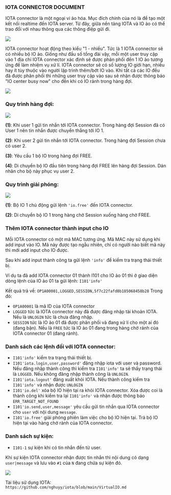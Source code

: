 ### IOTA CONNECTOR DOCUMENT

IOTA connector là một ngoại vi ảo hóa. Mục đích chính của nó là để tạo một kết nối realtime đến IOTA server. Từ đây, giữa nền tảng IOTA và IO ảo có thể trao đổi với nhau thông qua các thông điệp gửi đi.

![](https://oustittl.sirv.com/iota-connector/IOTA.png?w=800)

IOTA connector hoạt động theo kiểu "1 - nhiều". Tức là 1 IOTA connector sẽ có nhiều bộ IO ảo. Giống như đầu số tổng đài vậy, mỗi một user truy cập vào 1 địa chỉ IOTA connector xác định sẽ được phân phối đến 1 IO ảo tương ứng để làm nhiệm vụ xử lí. IOTA connector sẽ có số lượng IO giới hạn, nhiều hay ít tùy thuộc vào người lập trình thêm/bớt IO vào. Khi tất cả các IO đều đã được phân phối thì những user truy cập vào sau sẽ nhận được thông báo "IO center busy now" cho đến khi có IO rảnh trong hàng đợi.

![](https://oustittl.sirv.com/iota-connector/IOTA-BUSY.png?w=800)

### Quy trình hàng đợi:

![](https://oustittl.sirv.com/iota-connector/IOTA-ADD-QUEUE.png)

**(1)**: Khi user 1 gửi tin nhắn tới IOTA connector. Trong hàng đợi Session đã có User 1 nên tin nhắn được chuyển thẳng tới IO 1.

**(2)**: Khi user 2 gửi tin nhắn tới IOTA connector. Trong hàng đợi Session chưa có user 2.

**(3)**: Yêu cầu 1 bộ IO trong hàng đợi FREE.

**(4)**: Di chuyển bộ IO đầu tiên trong hàng đợi FREE lên hàng đợi Session. Dán nhãn cho bộ này phục vụ user 2.

### Quy trình giải phóng:

![](https://oustittl.sirv.com/iota-connector/IOTA-FREE-QUEUE.png)

**(1)**: Bộ IO 1 chủ động gửi lệnh `'io.free'` đến IOTA connector.

**(2)**: Di chuyển bộ IO 1 trong hàng chờ Session xuống hàng chờ FREE.

### Thêm IOTA connector thành input cho IO

Mỗi IOTA connector có một mã MAC tương ứng. Mã MAC này sử dụng khi add input vào IO. Mã này được tạo ngẫu nhiên, chỉ có người nào biết mã này thì mới add input cho IO được.

Sau khi add input thành công ta gửi lệnh `'info'` để kiểm tra trạng thái thiết bị.

Ví dụ ta đã add IOTA connector 01 thành I101 cho IO ảo 01 thì ở giao diện dòng lệnh của IO ảo 01 ta gửi lệnh: `I101'info'`

Kết quả trả về: `OP1A00001,LOGGED,SESSION,5f7c22fafd0b185068458b28`
Trong đó:

- `OP1A00001` là mã ID của IOTA connector
- `LOGGED` tức là IOTA connector này đã được đăng nhập tài khoản IOTA. Nếu là `UNLOGIN` tức là chưa đăng nhập.
- `SESSION` tức là IO ảo 01 đã được phân phối và đang xử lí cho một ai đó (đang bận). Nếu là `FREE` tức là IO ảo 01 đang trong hàng chờ rảnh của IOTA connector 01 (đang rảnh).

### Danh sách các lệnh đối với IOTA connector:

- `I101'info'` kiểm tra trạng thái thiết bị.
- `I101'iota.login,user,password'` đăng nhập iota với user và password. Nếu đăng nhập thành công thì kiểm tra `I101'info'` ta sẽ thấy trạng thái là `LOGGED`. Nếu không đăng nhập thành công là `UNLOGIN`.
- `I101'iota.logout'` đăng xuất khỏi IOTA. Nếu thành công kiểm tra `I101'info'` và nhận được `UNLOGIN`
- `I101'io.del'` xóa bộ IO hiện tại ra khỏi IOTA connector. Xóa được coi là thành công khi kiểm tra lại `I101'info'` và nhận được thông báo `ERR_TARGET_NOT_FOUND`
- `I101'io.send,user,message'` yêu cầu gửi tin nhắn qua IOTA connector cho `user` với nội dung `message`.
- `I101'io.free'` giải phóng phiên làm việc cho bộ IO hiện tại. Trả bộ IO hiện tại vào hàng chờ rảnh của IOTA connector.

### Danh sách sự kiện:

- `I101-1` sự kiện khi có tin nhắn đến từ user.

Khi sự kiện IOTA connector nhận được tin nhắn thì nội dung có dạng `user|message` và lưu vào `#1` của `N` đang chứa sự kiện đó.

![](https://oustittl.sirv.com/iota-connector/IOTA-MSG.png)

Tài liệu sử dụng IOTA:
`https://github.com/nghuyy/iota/blob/main/VirtualIO.md`

